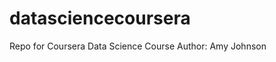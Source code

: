 

datasciencecoursera
===================

Repo for Coursera Data Science Course
Author: Amy Johnson
